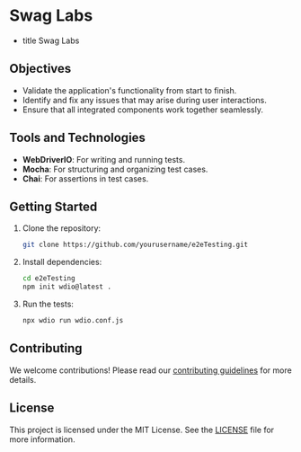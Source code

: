 # Swag Labs
- title Swag Labs
## Objectives

- Validate the application's functionality from start to finish.
- Identify and fix any issues that may arise during user interactions.
- Ensure that all integrated components work together seamlessly.

## Tools and Technologies

- **WebDriverIO**: For writing and running tests.
- **Mocha**: For structuring and organizing test cases.
- **Chai**: For assertions in test cases.

## Getting Started

1. Clone the repository:
    ```bash
    git clone https://github.com/yourusername/e2eTesting.git
    ```
2. Install dependencies:
    ```bash
    cd e2eTesting
    npm init wdio@latest .
    ```
3. Run the tests:
    ```bash
    npx wdio run wdio.conf.js
    ```

## Contributing

We welcome contributions! Please read our [contributing guidelines](CONTRIBUTING.md) for more details.

## License

This project is licensed under the MIT License. See the [LICENSE](LICENSE) file for more information.